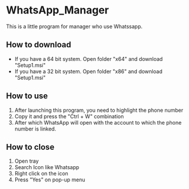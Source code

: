 # WhatsApp_Manager

This is a little program for manager who use Whatssapp.

## How to download
  * If you have a 64 bit system. Open folder "x64" and download "Setup1.msi"
  * If you have a 32 bit system. Open folder "x86" and download "Setup1.msi"

## How to use
  1. After launching this program, you need to highlight the phone number
  2. Сopy it and press the "Ctrl + W" combination
  3. After which WhatsApp will open with the account to which the phone number is linked.

## How to close
  1. Open tray
  2. Search Icon like Whatsapp
  3. Right click on the icon
  4. Press "Yes" on pop-up menu

